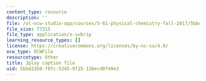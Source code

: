 ```yaml
---
content_type: resource
description: ''
file: /ol-ocw-studio-app/courses/5-61-physical-chemistry-fall-2017/5bbd22b970fc52459f2513becd0f49e3_6dJnvu3-LeU.vtt
file_size: 77315
file_type: application/x-subrip
learning_resource_types: []
license: https://creativecommons.org/licenses/by-nc-sa/4.0/
ocw_type: OCWFile
resourcetype: Other
title: 3play caption file
uid: 5bbd22b9-70fc-5245-9f25-13becd0f49e3
---
```

